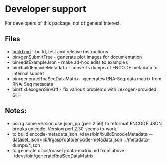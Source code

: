 # Developer support

For developers of this package, not of general interest.

## Files

* [build.md](build.md) - build, test and release instructions
* bin/genSubmitTree - generate plot images for documentation
* bin/editExampleJson - make ad-hoc edits to examples
* bin/buildEncodeMetadata - converts dumps of ENCODE metadata to internal subset
* bin/generateRnaSeqDataMatrix - generates RNA-Seq data matrix from RNA-Seq metadata
* bin/fixLexogenSirvGtf - fix various problems with Lexogen-provided GTF

## Notes:

* using some version use json_pp (perl 2.56) to reformat ENCODE JSON breaks unicode.
  Version perl 2.30 seems to work.
* to build encode-metadata.json
  ./devs/bin/buildEncodeMetadata  --dataset_json=lib/lrgasp/data/encode-metadata.json ../metadata-dumps/*.json
* to generate docs/rnaseq-data-matrix.md from above
  ./devs/bin/generateRnaSeqDataMatrix

